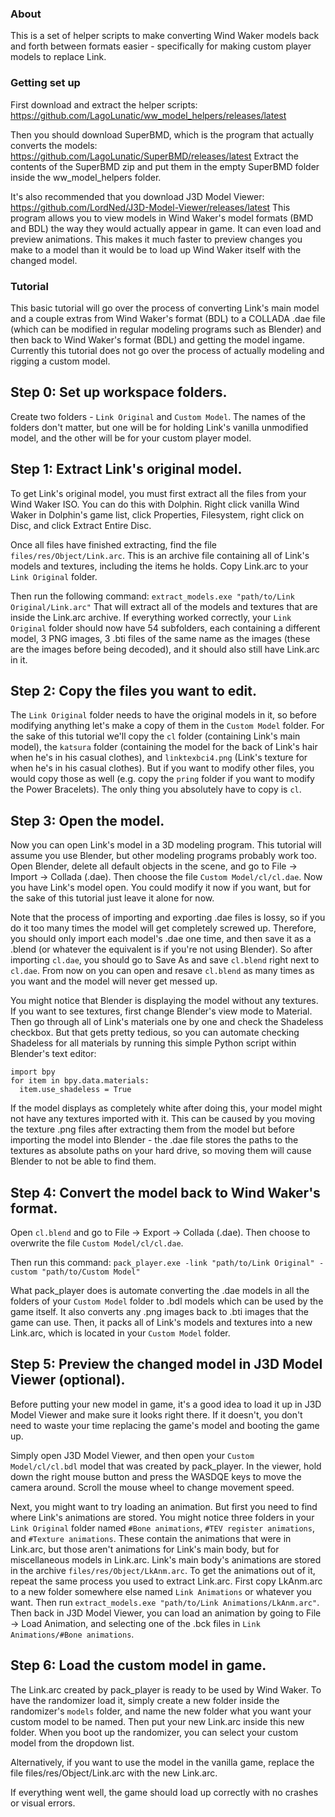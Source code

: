 
### About

This is a set of helper scripts to make converting Wind Waker models back and forth between formats easier - specifically for making custom player models to replace Link.

### Getting set up

First download and extract the helper scripts: https://github.com/LagoLunatic/ww_model_helpers/releases/latest

Then you should download SuperBMD, which is the program that actually converts the models: https://github.com/LagoLunatic/SuperBMD/releases/latest
Extract the contents of the SuperBMD zip and put them in the empty SuperBMD folder inside the ww_model_helpers folder.

It's also recommended that you download J3D Model Viewer: https://github.com/LordNed/J3D-Model-Viewer/releases/latest
This program allows you to view models in Wind Waker's model formats (BMD and BDL) the way they would actually appear in game. It can even load and preview animations. This makes it much faster to preview changes you make to a model than it would be to load up Wind Waker itself with the changed model.

### Tutorial

This basic tutorial will go over the process of converting Link's main model and a couple extras from Wind Waker's format (BDL) to a COLLADA .dae file (which can be modified in regular modeling programs such as Blender) and then back to Wind Waker's format (BDL) and getting the model ingame.
Currently this tutorial does not go over the process of actually modeling and rigging a custom model.

## Step 0: Set up workspace folders.
Create two folders - `Link Original` and `Custom Model`. The names of the folders don't matter, but one will be for holding Link's vanilla unmodified model, and the other will be for your custom player model.

## Step 1: Extract Link's original model.
To get Link's original model, you must first extract all the files from your Wind Waker ISO. You can do this with Dolphin. Right click vanilla Wind Waker in Dolphin's game list, click Properties, Filesystem, right click on Disc, and click Extract Entire Disc.

Once all files have finished extracting, find the file `files/res/Object/Link.arc`. This is an archive file containing all of Link's models and textures, including the items he holds.
Copy Link.arc to your `Link Original` folder.

Then run the following command:
`extract_models.exe "path/to/Link Original/Link.arc"`
That will extract all of the models and textures that are inside the Link.arc archive.
If everything worked correctly, your `Link Original` folder should now have 54 subfolders, each containing a different model, 3 PNG images, 3 .bti files of the same name as the images (these are the images before being decoded), and it should also still have Link.arc in it.

## Step 2: Copy the files you want to edit.
The `Link Original` folder needs to have the original models in it, so before modifying anything let's make a copy of them in the `Custom Model` folder.
For the sake of this tutorial we'll copy the `cl` folder (containing Link's main model), the `katsura` folder (containing the model for the back of Link's hair when he's in his casual clothes), and `linktexbci4.png` (Link's texture for when he's in his casual clothes). But if you want to modify other files, you would copy those as well (e.g. copy the `pring` folder if you want to modify the Power Bracelets). The only thing you absolutely have to copy is `cl`.

## Step 3: Open the model.
Now you can open Link's model in a 3D modeling program. This tutorial will assume you use Blender, but other modeling programs probably work too.
Open Blender, delete all default objects in the scene, and go to File -> Import -> Collada (.dae). Then choose the file `Custom Model/cl/cl.dae`. Now you have Link's model open.
You could modify it now if you want, but for the sake of this tutorial just leave it alone for now.

Note that the process of importing and exporting .dae files is lossy, so if you do it too many times the model will get completely screwed up. Therefore, you should only import each model's .dae one time, and then save it as a .blend (or whatever the equivalent is if you're not using Blender).
So after importing `cl.dae`, you should go to Save As and save `cl.blend` right next to `cl.dae`. From now on you can open and resave `cl.blend` as many times as you want and the model will never get messed up.

You might notice that Blender is displaying the model without any textures. If you want to see textures, first change Blender's view mode to Material. Then go through all of Link's materials one by one and check the Shadeless checkbox. But that gets pretty tedious, so you can automate checking Shadeless for all materials by running this simple Python script within Blender's text editor:
```
import bpy
for item in bpy.data.materials:
  item.use_shadeless = True
```
If the model displays as completely white after doing this, your model might not have any textures imported with it. This can be caused by you moving the texture .png files after extracting them from the model but before importing the model into Blender - the .dae file stores the paths to the textures as absolute paths on your hard drive, so moving them will cause Blender to not be able to find them.

## Step 4: Convert the model back to Wind Waker's format.
Open `cl.blend` and go to File -> Export -> Collada (.dae). Then choose to overwrite the file `Custom Model/cl/cl.dae`.

Then run this command:
`pack_player.exe -link "path/to/Link Original" -custom "path/to/Custom Model"`

What pack_player does is automate converting the .dae models in all the folders of your `Custom Model` folder to .bdl models which can be used by the game itself.
It also converts any .png images back to .bti images that the game can use.
Then, it packs all of Link's models and textures into a new Link.arc, which is located in your `Custom Model` folder.

## Step 5: Preview the changed model in J3D Model Viewer (optional).

Before putting your new model in game, it's a good idea to load it up in J3D Model Viewer and make sure it looks right there. If it doesn't, you don't need to waste your time replacing the game's model and booting the game up.

Simply open J3D Model Viewer, and then open your `Custom Model/cl/cl.bdl` model that was created by pack_player.
In the viewer, hold down the right mouse button and press the WASDQE keys to move the camera around. Scroll the mouse wheel to change movement speed.

Next, you might want to try loading an animation. But first you need to find where Link's animations are stored.
You might notice three folders in your `Link Original` folder named `#Bone animations`, `#TEV register animations`, and `#Texture animations`. These contain the animations that were in Link.arc, but those aren't animations for Link's main body, but for miscellaneous models in Link.arc.
Link's main body's animations are stored in the archive `files/res/Object/LkAnm.arc`. To get the animations out of it, repeat the same process you used to extract Link.arc.
First copy LkAnm.arc to a new folder somewhere else named `Link Animations` or whatever you want.
Then run `extract_models.exe "path/to/Link Animations/LkAnm.arc"`.
Then back in J3D Model Viewer, you can load an animation by going to File -> Load Animation, and selecting one of the .bck files in `Link Animations/#Bone animations`.

## Step 6: Load the custom model in game.

The Link.arc created by pack_player is ready to be used by Wind Waker.
To have the randomizer load it, simply create a new folder inside the randomizer's `models` folder, and name the new folder what you want your custom model to be named. Then put your new Link.arc inside this new folder. When you boot up the randomizer, you can select your custom model from the dropdown list.

Alternatively, if you want to use the model in the vanilla game, replace the file files/res/Object/Link.arc with the new Link.arc.

If everything went well, the game should load up correctly with no crashes or visual errors.
